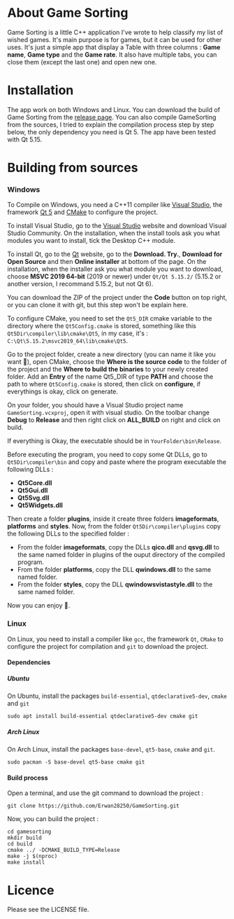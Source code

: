 # About Game Sorting

Game Sorting is a little C++ application I've wrote to help classify my list of wished games. It's main purpose is for games, but it can be used for other uses. It's just a simple app that display a Table with three columns : **Game name**, **Game type** and the **Game rate**. It also have multiple tabs, you can close them (except the last one) and open new one.

# Installation

The app work on both Windows and Linux. You can download the build of Game Sorting from the [release page](https://github.com/Erwan28250/GameSorting/releases/). 
You can also compile GameSorting from the sources, I tried to explain the compilation process step by step below, the only dependency you need is Qt 5. The app have been tested with Qt 5.15.

# Building from sources

### Windows

To Compile on Windows, you need a C++11 compiler like [Visual Studio](https://visualstudio.microsoft.com/fr/), the framework [Qt 5](https://www.qt.io/) and [CMake](https://cmake.org/) to configure the project.

To install Visual Studio, go to the [Visual Studio](https://visualstudio.microsoft.com/fr/) website and download Visual Studio Community. On the installation, when the install tools ask you what modules you want to install, tick the Desktop C++ module.

To install Qt, go to the [Qt](https://www.qt.io/) website, go to the **Download. Try.**, **Download for Open Source** and then **Online installer** at bottom of the page. On the installation, when the installer ask you what module you want to download, choose **MSVC 2019 64-bit** (2019 or newer) under `Qt/Qt 5.15.2/` (5.15.2 or another version, I recommand 5.15.2, but not Qt 6).

You can download the ZIP of the project under the **Code** button on top right, or you can clone it with git, but this step won't be explain here.

To configure CMake, you need to set the `Qt5_DIR` cmake variable to the directory where the `Qt5Config.cmake` is stored, something like this `Qt5Dir\compiler\lib\cmake\Qt5`, in my case, it's : `C:\Qt\5.15.2\msvc2019_64\lib\cmake\Qt5`.

Go to the project folder, create a new directory (you can name it like you want :slightly_smiling_face:), open CMake, choose the **Where is the source code** to the folder of the project and the **Where to build the binaries** to your newly created folder. Add an **Entry** of the name Qt5_DIR of type **PATH** and choose the path to where `Qt5Config.cmake` is stored, then click on **configure**, if everythings is okay, click on generate.

On your folder, you should have a Visual Studio project name `GameSorting.vcxproj`, open it with visual studio. On the toolbar change **Debug** to **Release** and then right click on **ALL_BUILD** on right and click on build.

If everything is Okay, the executable should be in `YourFolder\bin\Release`.

Before executing the program, you need to copy some Qt DLLs, go to `Qt5Dir\compiler\bin` and copy and paste where the program executable the following DLLs :
- **Qt5Core.dll**
- **Qt5Gui.dll**
- **Qt5Svg.dll**
- **Qt5Widgets.dll**

Then create a folder **plugins**, inside it create three folders **imageformats**, **platforms** and **styles**.
Now, from the folder `Qt5Dir\compiler\plugins` copy the following DLLs to the specified folder :
- From the folder **imageformats**, copy the DLLs **qico.dll** and **qsvg.dll** to the same named folder in plugins of the ouput directory of the compiled program.
- From the folder **platforms**, copy the DLL **qwindows.dll** to the same named folder.
- From the folder **styles**, copy the DLL **qwindowsvistastyle.dll** to the same named folder.

Now you can enjoy :slightly_smiling_face:.

### Linux

On Linux, you need to install a compiler like `gcc`, the framework `Qt`, `CMake` to configure the project for compilation and `git` to download the project.

#### Dependencies

##### Ubuntu

On Ubuntu, install the packages `build-essential`, `qtdeclarative5-dev`, `cmake` and `git`
```
sudo apt install build-essential qtdeclarative5-dev cmake git
```

##### Arch Linux

On Arch Linux, install the packages `base-devel`, `qt5-base`, `cmake` and `git`.

```
sudo pacman -S base-devel qt5-base cmake git
```

#### Build process

Open a terminal, and use the git command to download the project :

```
git clone https://github.com/Erwan28250/GameSorting.git
```

Now, you can build the project :
```
cd gamesorting
mkdir build
cd build
cmake ../ -DCMAKE_BUILD_TYPE=Release
make -j $(nproc)
make install
```

# Licence
Please see the LICENSE file.

